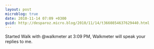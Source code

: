 ```yaml
---
layout: post
microblog: true
date: 2010-11-14 07:09 +0300
guid: http://desparoz.micro.blog/2010/11/14/t3660854637629440.html
---
```

Started Walk with @walkmeter at 3:09 PM, Walkmeter will speak your replies to me.
